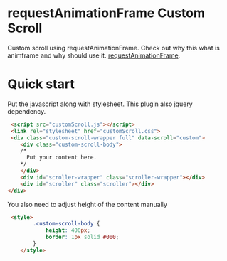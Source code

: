 requestAnimationFrame Custom Scroll
=======================

Custom scroll using requestAnimationFrame.
Check out why this what is animframe and why should use it. 
[requestAnimationFrame](http://www.paulirish.com/2011/requestanimationframe-for-smart-animating/).



# Quick start

Put the javascript along with stylesheet. This plugin also jquery dependency.  

```html
 <script src="customScroll.js"></script>
 <link rel="stylesheet" href="customScroll.css">
 <div class="custom-scroll-wrapper full" data-scroll="custom">
    <div class="custom-scroll-body">
    /* 
      Put your content here.
    */
    </div>
    <div id="scroller-wrapper" class="scroller-wrapper"></div>
    <div id="scroller" class="scroller"></div>
</div>        
```

You also need to adjust height of the content manually

```html
 <style>
        .custom-scroll-body {
            height: 400px;
            border: 1px solid #000;
        }
    </style>
```